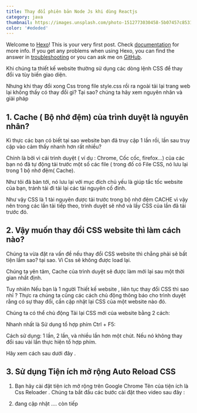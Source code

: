 ```yaml
---
title: Thay đổi phiên bản Node Js khi dùng Reactjs
category: java
thumbnail: https://images.unsplash.com/photo-1512773030458-5b07457c8531?fit=crop&w=1280&h=720&q=80
color: '#ededed'
---
```

Welcome to [Hexo](https://hexo.io/)! This is your very first post. Check [documentation](https://hexo.io/docs/) for more info. If you get any problems when using Hexo, you can find the answer in [troubleshooting](https://hexo.io/docs/troubleshooting.html) or you can ask me on [GitHub](https://github.com/hexojs/hexo/issues).

<!-- ## Quick Start -->
Khi chúng ta thiết kế website thường sử dụng các dòng lệnh CSS để thay đổi va tùy biến giao diện.

Nhưng khi thay đổi xong Css trong file style.css rồi ra ngoài tải lại trang web lại không thấy có thay đổi gì? Tại sao? chúng ta hãy xem nguyên nhân và giải pháp

## 1. Cache ( Bộ nhớ đệm) của trình duyệt là nguyên nhân?
Kì thực các bạn có biết tại sao website bạn đã truy cập 1 lần rồi, lần sau truy cập vào cảm thấy nhanh hơn rất nhiều?

Chính là bởi vì cái trình duyệt ( ví dụ : Chrome, Cốc cốc, firefox…) của các bạn nó đã tự động tải trước một số các file ( trong đố có File CSS, nó lưu lại trong 1 bộ nhớ đệm( Cache).

Như tôi đã bàn tới, nó lưu lại với mục đích chủ yếu là giúp tắc tốc website của bạn, tránh tải đi tải lại các tài nguyên cố đinh.

Như vậy CSS là 1 tài nguyên được tải trước trong bộ nhớ đệm CACHE vì vậy nên trong các lần tải tiếp theo, trình duyệt sẽ nhớ và lấy CSS của lần đã tải trước đó.

## 2. Vậy muốn thay đổi CSS website thì làm cách nào?
Chúng ta vừa đặt ra vấn đề nếu thay đổi CSS website thì chẳng phải sẽ bất tiện lắm sao? tại sao. Vì Css sẽ không được load lại.

Chúng ta yên tâm, Cache của trình duyệt sẽ được làm mới lại sau một thời gian nhất định.

Tuy nhiên Nếu bạn là 1 người Thiết kế website , liên tục thay đổi CSS thì sao nhỉ ? Thực ra chúng ta cũng các cách chủ động thông báo cho trình duyệt rằng có sự thay đổi, cần cập nhật lại CSS của một website nào đó.

Chúng ta có thể chủ động Tải lại CSS mới của website bằng 2 cách:

Nhanh nhất là Sử dụng tổ hợp phím Ctrl + F5:

Cách sử dụng: 1 lần, 2 lần, và nhiều lần hơn một chút. Nếu nó không thay đổi sau vài lần thực hiện tổ hợp phím.

Hãy xem cách sau dưới đây .

## 3. Sử dụng Tiện ích mở rộng Auto Reload CSS
1. Bạn hãy cài đặt tiện ích mở rộng trên Google Chrome
Tên của tiện ích là Css Reloader . Chúng ta bắt đầu các bước cài đặt theo video sau đây :

2. đang cập nhật …. còn tiếp
